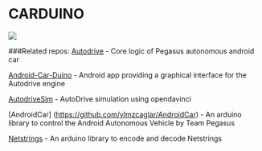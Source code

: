 # CARDUINO

![](https://openclipart.org/image/300px/svg_to_png/195962/orangine-fun-car.png)

###Related repos:
[Autodrive](https://github.com/davidkron/Autodrive) - Core logic of Pegasus autonomous android car

[Android-Car-Duino](https://github.com/Petroula/Android-Car-duino) - Android app providing a graphical interface for the Autodrive engine

[AutodriveSim](https://github.com/davidkron/AutodriveSim) - AutoDrive simulation using opendavinci

[AndroidCar] (https://github.com/ylmzcaglar/AndroidCar) - An arduino library to control the Android Autonomous Vehicle by Team Pegasus

[Netstrings](https://github.com/platisd/Netstrings) - An arduino library to encode and decode Netstrings
